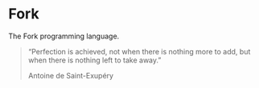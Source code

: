 # Fork

The Fork programming language.

> “Perfection is achieved, not when there is nothing more to add, but when there is nothing left to take away.”
>
> Antoine de Saint-Exupéry

